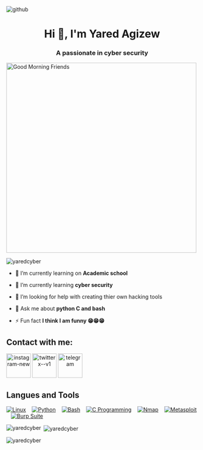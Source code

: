 ![github](https://github.com/Yaredcyber/GTST-TOOLS/assets/147349965/ccf58c0d-102f-42b2-b305-6c25def6e757)
<h1 align="center">Hi 👋, I'm Yared Agizew</h1>


<h3 align="center">A passionate in cyber security</h3>
<img src="https://miro.medium.com/v2/resize:fit:1024/0*kT6U_WOuiTJmLTyr.gif" width="500px" alt="Good Morning Friends"/> 

<p align="left"> <img src="https://komarev.com/ghpvc/?username=yaredcyber&label=Profile%20views&color=0e75b6&style=flat" alt="yaredcyber" /> </p>

- 🔭 I’m currently learning on **Academic school**

- 🌱 I’m currently learning **cyber security**

- 🤝 I’m looking for help with creating thier own hacking tools

- 💬 Ask me about **python C and bash**

- ⚡ Fun fact **I think I am funny 😁😁😁**

<h2 align="left">Contact with me:</h2>
<p align="left">
   <a href="https://instagram.com/yaredhat1" target="_blank" style="display: inline-block; text-align: center; text-decoration: none;">
            <img src="https://img.icons8.com/cute-clipart/64/instagram-new.png" alt="instagram-new" style="width: 64px; height: 64px;">
        </a>
        <a href="https://x.com/yaredhat" target="_blank" style="display: inline-block; text-align: center; text-decoration: none;">
            <img src="https://img.icons8.com/ios-filled/50/twitterx--v1.png" alt="twitterx--v1" style="width: 64px; height: 64px;">
        </a>
        <a href="https://t.me/yaredhat/" target="_blank" style="display: inline-block; text-align: center; text-decoration: none;">
            <img src="https://img.icons8.com/3d-fluency/94/telegram.png" alt="telegram" style="width: 64px; height: 64px;">
        </a>
<h2>Langues and Tools</h2>
   
[![Linux](https://img.icons8.com/external-those-icons-flat-those-icons/100/external-Linux-logos-and-brands-those-icons-flat-those-icons.png)](https://www.linux.org/)
&nbsp;&nbsp;
[![Python](https://img.icons8.com/fluency/96/python.png)](https://www.python.org/)
&nbsp;&nbsp;
[![Bash](https://img.icons8.com/plasticine/100/bash.png)](https://www.gnu.org/software/bash/)
&nbsp;&nbsp;
[![C Programming](https://img.icons8.com/fluency/96/c-programming.png)](https://www.learn-c.org/)
&nbsp;&nbsp;
[![Nmap](https://img.icons8.com/color/96/nmap.png)](https://nmap.org/)
&nbsp;&nbsp;
[![Metasploit](https://img.icons8.com/fluency/96/metasploit.png)](https://www.metasploit.com/)
&nbsp;&nbsp;
[![Burp Suite](https://img.icons8.com/ios-filled/100/000000/burp-suite.png)](https://portswigger.net/burp)

</p>


<p><img align="left" src="https://github-readme-stats.vercel.app/api/top-langs?username=yaredcyber&show_icons=true&locale=en&layout=compact" alt="yaredcyber" /></p>

<p>&nbsp;<img align="center" src="https://github-readme-stats.vercel.app/api?username=yaredcyber&show_icons=true&locale=en" alt="yaredcyber" /></p>

<p><img align="center" src="https://github-readme-streak-stats.herokuapp.com/?user=yaredcyber&" alt="yaredcyber" /></p>
